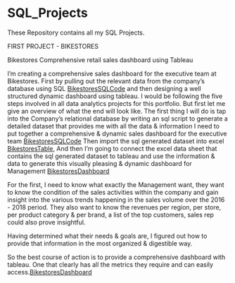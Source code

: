 # SQL_Projects
These Repository contains all my SQL Projects.

FIRST PROJECT - BIKESTORES 

Bikestores Comprehensive retail sales dashboard using Tableau

I’m creating a comprehensive sales dashboard for the executive team at Bikestores. First by pulling out the relevant data from the company’s database using SQL [BikestoresSQLCode](https://github.com/Temitope-Fabiyi/SQL_Projects/blob/main/Bikestores/Bikestores%20SQL%20Code) and then designing a well structured dynamic dashboard using tableau. I would be following the five steps involved in all data analytics projects for this portfolio. But first let me give an overview of what the end will look like. The first thing I will do is tap into the Company’s relational database by writing an sql script to generate a detailed dataset that provides me with all the data & information I need to put together a comprehensive & dynamic sales dashboard for the executive team [BikestoresSQLCode](https://github.com/Temitope-Fabiyi/SQL_Projects/blob/main/Bikestores/Bikestores%20SQL%20Code)
Then import the sql generated dataset into excel [BikestoresTable](https://github.com/Temitope-Fabiyi/SQL_Projects/blob/main/Bikestores/BikeStores.csv), And then I’m going to connect the excel data sheet that contains the sql generated dataset to tableau and use the information & data to generate this visually pleasing & dynamic dashboard for Management [BikestoresDashboard](https://public.tableau.com/views/Bikestore_17237836157350/Dashboard1?:language=en-US&:sid=&:redirect=auth&:display_count=n&:origin=viz_share_link)


For the first, I need to know what exactly the Management want, they want to know the condition of the sales activities within the company and gain insight into the various trends happening in the sales volume over the 2016 - 2018 period. They also want to know the revenues per region, per store, per product category & per brand, a list of the top customers, sales rep could also prove insightful.

Having determined what their needs & goals are, I figured out how to provide that information in the most organized & digestible way.

So the best course of action is to provide a comprehensive dashboard with tableau. One that clearly has all the metrics they require and can easily access.[BikestoresDashboard](https://public.tableau.com/views/Bikestore_17237836157350/Dashboard1?:language=en-US&:sid=&:redirect=auth&:display_count=n&:origin=viz_share_link)